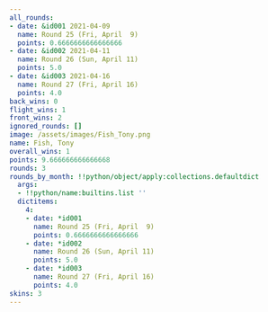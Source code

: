 ```yaml
---
all_rounds:
- date: &id001 2021-04-09
  name: Round 25 (Fri, April  9)
  points: 0.6666666666666666
- date: &id002 2021-04-11
  name: Round 26 (Sun, April 11)
  points: 5.0
- date: &id003 2021-04-16
  name: Round 27 (Fri, April 16)
  points: 4.0
back_wins: 0
flight_wins: 1
front_wins: 2
ignored_rounds: []
image: /assets/images/Fish_Tony.png
name: Fish, Tony
overall_wins: 1
points: 9.666666666666668
rounds: 3
rounds_by_month: !!python/object/apply:collections.defaultdict
  args:
  - !!python/name:builtins.list ''
  dictitems:
    4:
    - date: *id001
      name: Round 25 (Fri, April  9)
      points: 0.6666666666666666
    - date: *id002
      name: Round 26 (Sun, April 11)
      points: 5.0
    - date: *id003
      name: Round 27 (Fri, April 16)
      points: 4.0
skins: 3
---
```

